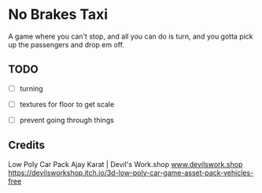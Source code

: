 # No Brakes Taxi

A game where you can't stop, and all you can do is turn, and you gotta pick up the passengers and drop em off.

## TODO
- [ ] turning
- [ ] textures for floor to get scale
- [ ] prevent going through things


## Credits

Low Poly Car Pack
Ajay Karat | Devil's Work.shop
www.devilswork.shop
https://devilsworkshop.itch.io/3d-low-poly-car-game-asset-pack-vehicles-free
